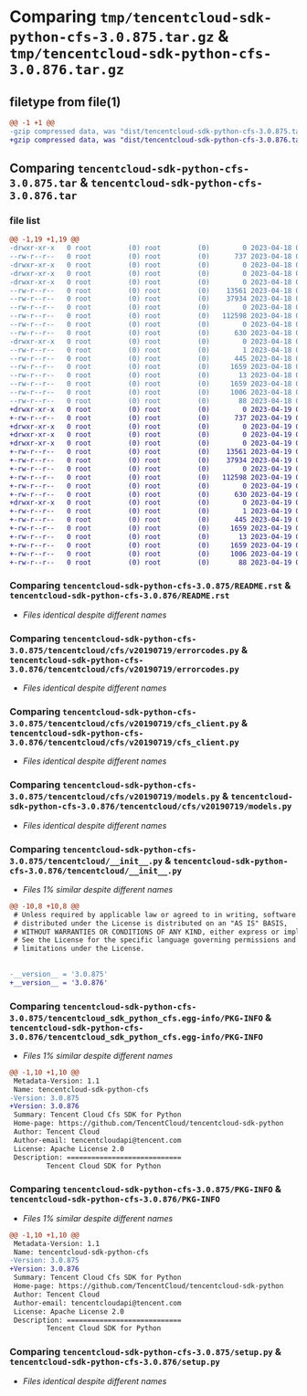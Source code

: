 # Comparing `tmp/tencentcloud-sdk-python-cfs-3.0.875.tar.gz` & `tmp/tencentcloud-sdk-python-cfs-3.0.876.tar.gz`

## filetype from file(1)

```diff
@@ -1 +1 @@
-gzip compressed data, was "dist/tencentcloud-sdk-python-cfs-3.0.875.tar", last modified: Tue Apr 18 00:27:30 2023, max compression
+gzip compressed data, was "dist/tencentcloud-sdk-python-cfs-3.0.876.tar", last modified: Wed Apr 19 00:20:43 2023, max compression
```

## Comparing `tencentcloud-sdk-python-cfs-3.0.875.tar` & `tencentcloud-sdk-python-cfs-3.0.876.tar`

### file list

```diff
@@ -1,19 +1,19 @@
-drwxr-xr-x   0 root         (0) root         (0)        0 2023-04-18 00:27:30.000000 tencentcloud-sdk-python-cfs-3.0.875/
--rw-r--r--   0 root         (0) root         (0)      737 2023-04-18 00:27:30.000000 tencentcloud-sdk-python-cfs-3.0.875/README.rst
-drwxr-xr-x   0 root         (0) root         (0)        0 2023-04-18 00:27:30.000000 tencentcloud-sdk-python-cfs-3.0.875/tencentcloud/
-drwxr-xr-x   0 root         (0) root         (0)        0 2023-04-18 00:27:30.000000 tencentcloud-sdk-python-cfs-3.0.875/tencentcloud/cfs/
-drwxr-xr-x   0 root         (0) root         (0)        0 2023-04-18 00:27:30.000000 tencentcloud-sdk-python-cfs-3.0.875/tencentcloud/cfs/v20190719/
--rw-r--r--   0 root         (0) root         (0)    13561 2023-04-18 00:27:30.000000 tencentcloud-sdk-python-cfs-3.0.875/tencentcloud/cfs/v20190719/errorcodes.py
--rw-r--r--   0 root         (0) root         (0)    37934 2023-04-18 00:27:30.000000 tencentcloud-sdk-python-cfs-3.0.875/tencentcloud/cfs/v20190719/cfs_client.py
--rw-r--r--   0 root         (0) root         (0)        0 2023-04-18 00:27:30.000000 tencentcloud-sdk-python-cfs-3.0.875/tencentcloud/cfs/v20190719/__init__.py
--rw-r--r--   0 root         (0) root         (0)   112598 2023-04-18 00:27:30.000000 tencentcloud-sdk-python-cfs-3.0.875/tencentcloud/cfs/v20190719/models.py
--rw-r--r--   0 root         (0) root         (0)        0 2023-04-18 00:27:30.000000 tencentcloud-sdk-python-cfs-3.0.875/tencentcloud/cfs/__init__.py
--rw-r--r--   0 root         (0) root         (0)      630 2023-04-18 00:27:30.000000 tencentcloud-sdk-python-cfs-3.0.875/tencentcloud/__init__.py
-drwxr-xr-x   0 root         (0) root         (0)        0 2023-04-18 00:27:30.000000 tencentcloud-sdk-python-cfs-3.0.875/tencentcloud_sdk_python_cfs.egg-info/
--rw-r--r--   0 root         (0) root         (0)        1 2023-04-18 00:27:30.000000 tencentcloud-sdk-python-cfs-3.0.875/tencentcloud_sdk_python_cfs.egg-info/dependency_links.txt
--rw-r--r--   0 root         (0) root         (0)      445 2023-04-18 00:27:30.000000 tencentcloud-sdk-python-cfs-3.0.875/tencentcloud_sdk_python_cfs.egg-info/SOURCES.txt
--rw-r--r--   0 root         (0) root         (0)     1659 2023-04-18 00:27:30.000000 tencentcloud-sdk-python-cfs-3.0.875/tencentcloud_sdk_python_cfs.egg-info/PKG-INFO
--rw-r--r--   0 root         (0) root         (0)       13 2023-04-18 00:27:30.000000 tencentcloud-sdk-python-cfs-3.0.875/tencentcloud_sdk_python_cfs.egg-info/top_level.txt
--rw-r--r--   0 root         (0) root         (0)     1659 2023-04-18 00:27:30.000000 tencentcloud-sdk-python-cfs-3.0.875/PKG-INFO
--rw-r--r--   0 root         (0) root         (0)     1006 2023-04-18 00:27:30.000000 tencentcloud-sdk-python-cfs-3.0.875/setup.py
--rw-r--r--   0 root         (0) root         (0)       88 2023-04-18 00:27:30.000000 tencentcloud-sdk-python-cfs-3.0.875/setup.cfg
+drwxr-xr-x   0 root         (0) root         (0)        0 2023-04-19 00:20:43.000000 tencentcloud-sdk-python-cfs-3.0.876/
+-rw-r--r--   0 root         (0) root         (0)      737 2023-04-19 00:20:43.000000 tencentcloud-sdk-python-cfs-3.0.876/README.rst
+drwxr-xr-x   0 root         (0) root         (0)        0 2023-04-19 00:20:43.000000 tencentcloud-sdk-python-cfs-3.0.876/tencentcloud/
+drwxr-xr-x   0 root         (0) root         (0)        0 2023-04-19 00:20:43.000000 tencentcloud-sdk-python-cfs-3.0.876/tencentcloud/cfs/
+drwxr-xr-x   0 root         (0) root         (0)        0 2023-04-19 00:20:43.000000 tencentcloud-sdk-python-cfs-3.0.876/tencentcloud/cfs/v20190719/
+-rw-r--r--   0 root         (0) root         (0)    13561 2023-04-19 00:20:43.000000 tencentcloud-sdk-python-cfs-3.0.876/tencentcloud/cfs/v20190719/errorcodes.py
+-rw-r--r--   0 root         (0) root         (0)    37934 2023-04-19 00:20:43.000000 tencentcloud-sdk-python-cfs-3.0.876/tencentcloud/cfs/v20190719/cfs_client.py
+-rw-r--r--   0 root         (0) root         (0)        0 2023-04-19 00:20:43.000000 tencentcloud-sdk-python-cfs-3.0.876/tencentcloud/cfs/v20190719/__init__.py
+-rw-r--r--   0 root         (0) root         (0)   112598 2023-04-19 00:20:43.000000 tencentcloud-sdk-python-cfs-3.0.876/tencentcloud/cfs/v20190719/models.py
+-rw-r--r--   0 root         (0) root         (0)        0 2023-04-19 00:20:43.000000 tencentcloud-sdk-python-cfs-3.0.876/tencentcloud/cfs/__init__.py
+-rw-r--r--   0 root         (0) root         (0)      630 2023-04-19 00:20:43.000000 tencentcloud-sdk-python-cfs-3.0.876/tencentcloud/__init__.py
+drwxr-xr-x   0 root         (0) root         (0)        0 2023-04-19 00:20:43.000000 tencentcloud-sdk-python-cfs-3.0.876/tencentcloud_sdk_python_cfs.egg-info/
+-rw-r--r--   0 root         (0) root         (0)        1 2023-04-19 00:20:43.000000 tencentcloud-sdk-python-cfs-3.0.876/tencentcloud_sdk_python_cfs.egg-info/dependency_links.txt
+-rw-r--r--   0 root         (0) root         (0)      445 2023-04-19 00:20:43.000000 tencentcloud-sdk-python-cfs-3.0.876/tencentcloud_sdk_python_cfs.egg-info/SOURCES.txt
+-rw-r--r--   0 root         (0) root         (0)     1659 2023-04-19 00:20:43.000000 tencentcloud-sdk-python-cfs-3.0.876/tencentcloud_sdk_python_cfs.egg-info/PKG-INFO
+-rw-r--r--   0 root         (0) root         (0)       13 2023-04-19 00:20:43.000000 tencentcloud-sdk-python-cfs-3.0.876/tencentcloud_sdk_python_cfs.egg-info/top_level.txt
+-rw-r--r--   0 root         (0) root         (0)     1659 2023-04-19 00:20:43.000000 tencentcloud-sdk-python-cfs-3.0.876/PKG-INFO
+-rw-r--r--   0 root         (0) root         (0)     1006 2023-04-19 00:20:43.000000 tencentcloud-sdk-python-cfs-3.0.876/setup.py
+-rw-r--r--   0 root         (0) root         (0)       88 2023-04-19 00:20:43.000000 tencentcloud-sdk-python-cfs-3.0.876/setup.cfg
```

### Comparing `tencentcloud-sdk-python-cfs-3.0.875/README.rst` & `tencentcloud-sdk-python-cfs-3.0.876/README.rst`

 * *Files identical despite different names*

### Comparing `tencentcloud-sdk-python-cfs-3.0.875/tencentcloud/cfs/v20190719/errorcodes.py` & `tencentcloud-sdk-python-cfs-3.0.876/tencentcloud/cfs/v20190719/errorcodes.py`

 * *Files identical despite different names*

### Comparing `tencentcloud-sdk-python-cfs-3.0.875/tencentcloud/cfs/v20190719/cfs_client.py` & `tencentcloud-sdk-python-cfs-3.0.876/tencentcloud/cfs/v20190719/cfs_client.py`

 * *Files identical despite different names*

### Comparing `tencentcloud-sdk-python-cfs-3.0.875/tencentcloud/cfs/v20190719/models.py` & `tencentcloud-sdk-python-cfs-3.0.876/tencentcloud/cfs/v20190719/models.py`

 * *Files identical despite different names*

### Comparing `tencentcloud-sdk-python-cfs-3.0.875/tencentcloud/__init__.py` & `tencentcloud-sdk-python-cfs-3.0.876/tencentcloud/__init__.py`

 * *Files 1% similar despite different names*

```diff
@@ -10,8 +10,8 @@
 # Unless required by applicable law or agreed to in writing, software
 # distributed under the License is distributed on an "AS IS" BASIS,
 # WITHOUT WARRANTIES OR CONDITIONS OF ANY KIND, either express or implied.
 # See the License for the specific language governing permissions and
 # limitations under the License.
 
 
-__version__ = '3.0.875'
+__version__ = '3.0.876'
```

### Comparing `tencentcloud-sdk-python-cfs-3.0.875/tencentcloud_sdk_python_cfs.egg-info/PKG-INFO` & `tencentcloud-sdk-python-cfs-3.0.876/tencentcloud_sdk_python_cfs.egg-info/PKG-INFO`

 * *Files 1% similar despite different names*

```diff
@@ -1,10 +1,10 @@
 Metadata-Version: 1.1
 Name: tencentcloud-sdk-python-cfs
-Version: 3.0.875
+Version: 3.0.876
 Summary: Tencent Cloud Cfs SDK for Python
 Home-page: https://github.com/TencentCloud/tencentcloud-sdk-python
 Author: Tencent Cloud
 Author-email: tencentcloudapi@tencent.com
 License: Apache License 2.0
 Description: ============================
         Tencent Cloud SDK for Python
```

### Comparing `tencentcloud-sdk-python-cfs-3.0.875/PKG-INFO` & `tencentcloud-sdk-python-cfs-3.0.876/PKG-INFO`

 * *Files 1% similar despite different names*

```diff
@@ -1,10 +1,10 @@
 Metadata-Version: 1.1
 Name: tencentcloud-sdk-python-cfs
-Version: 3.0.875
+Version: 3.0.876
 Summary: Tencent Cloud Cfs SDK for Python
 Home-page: https://github.com/TencentCloud/tencentcloud-sdk-python
 Author: Tencent Cloud
 Author-email: tencentcloudapi@tencent.com
 License: Apache License 2.0
 Description: ============================
         Tencent Cloud SDK for Python
```

### Comparing `tencentcloud-sdk-python-cfs-3.0.875/setup.py` & `tencentcloud-sdk-python-cfs-3.0.876/setup.py`

 * *Files identical despite different names*

